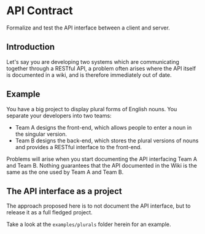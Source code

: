 API Contract
============

Formalize and test the API interface between a client and server.

Introduction
------------

Let's say you are developing two systems which are communicating together through a RESTful API, a problem often arises where the API itself is documented in a wiki, and is therefore immediately out of date.

Example
-------

You have a big project to display plural forms of English nouns. You separate your developers into two teams:

 * Team A designs the front-end, which allows people to enter a noun in the singular version.
 * Team B designs the back-end, which stores the plural versions of nouns and provides a RESTful interface to the front-end.

Problems will arise when you start documenting the API interfacing Team A and Team B. Nothing guarantees that the API documented in the Wiki is the same as the one used by Team A and Team B.

The API interface as a project
------------------------------

The approach proposed here is to not document the API interface, but to release it as a full fledged project.

Take a look at the `examples/plurals` folder herein for an example.
